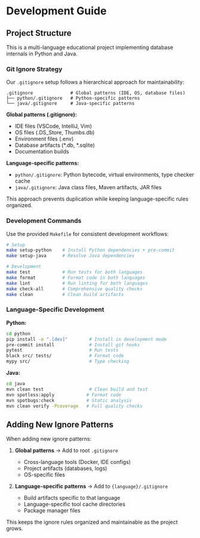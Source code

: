 # Development Guide

## Project Structure

This is a multi-language educational project implementing database internals in Python and Java.

### Git Ignore Strategy

Our `.gitignore` setup follows a hierarchical approach for maintainability:

```
.gitignore              # Global patterns (IDE, OS, database files)
├── python/.gitignore   # Python-specific patterns
└── java/.gitignore     # Java-specific patterns
```

**Global patterns (.gitignore):**
- IDE files (VSCode, IntelliJ, Vim)
- OS files (.DS_Store, Thumbs.db)
- Environment files (.env)
- Database artifacts (*.db, *.sqlite)
- Documentation builds

**Language-specific patterns:**
- `python/.gitignore`: Python bytecode, virtual environments, type checker cache
- `java/.gitignore`: Java class files, Maven artifacts, JAR files

This approach prevents duplication while keeping language-specific rules organized.

### Development Commands

Use the provided `Makefile` for consistent development workflows:

```bash
# Setup
make setup-python    # Install Python dependencies + pre-commit
make setup-java      # Resolve Java dependencies

# Development
make test            # Run tests for both languages
make format          # Format code in both languages
make lint            # Run linting for both languages
make check-all       # Comprehensive quality checks
make clean           # Clean build artifacts
```

### Language-Specific Development

**Python:**
```bash
cd python
pip install -e ".[dev]"        # Install in development mode
pre-commit install             # Install git hooks
pytest                         # Run tests
black src/ tests/              # Format code
mypy src/                      # Type checking
```

**Java:**
```bash
cd java
mvn clean test                 # Clean build and test
mvn spotless:apply            # Format code
mvn spotbugs:check            # Static analysis
mvn clean verify -Pcoverage   # Full quality checks
```

## Adding New Ignore Patterns

When adding new ignore patterns:

1. **Global patterns** → Add to root `.gitignore`
   - Cross-language tools (Docker, IDE configs)
   - Project artifacts (databases, logs)
   - OS-specific files

2. **Language-specific patterns** → Add to `{language}/.gitignore`
   - Build artifacts specific to that language
   - Language-specific tool cache directories
   - Package manager files

This keeps the ignore rules organized and maintainable as the project grows.